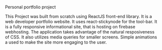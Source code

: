 Personal portfolio project

This Project was built from scratch using ReactJS front-end library. It is a web developer portfolio website. It uses react-stickynode for the tool-bar. It is a fully responsive informational site, that is hosting on firebase webhosting. The application takes advantage of the natural resposiveness of CSS. It also utilizes media queries for smaller screens. Simple animations a used to make the site more engaging to the user.